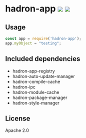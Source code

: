 # hadron-app [![][travis_img]][travis_url] [![][npm_img]][npm_url]

## Usage

```js
const app = require('hadron-app');
app.myObject = "testing";
```

## Included dependencies

- hadron-app-registry
- hadron-auto-update-manager
- hadron-compile-cache
- hadron-ipc
- hadron-module-cache
- hadron-package-manager
- hadron-style-manager

## License

Apache 2.0

[travis_img]: https://img.shields.io/travis/mongodb-js/hadron-app.svg?style=flat-square
[travis_url]: https://travis-ci.org/mongodb-js/hadron-app
[npm_img]: https://img.shields.io/npm/v/hadron-app.svg?style=flat-square
[npm_url]: https://www.npmjs.org/package/hadron-app
